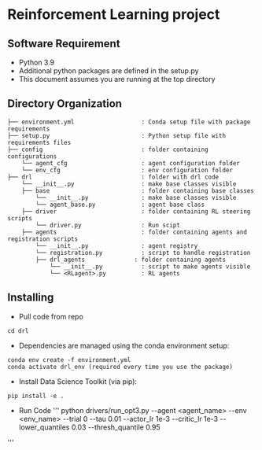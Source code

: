 # Reinforcement Learning project

## Software Requirement

- Python 3.9
- Additional python packages are defined in the setup.py
- This document assumes you are running at the top directory

## Directory Organization

```
├── environment.yml                   : Conda setup file with package requirements
├── setup.py                          : Python setup file with requirements files
├── config                	          : folder containing configurations
    └── agent_cfg                     : agent configuration folder
    └── env_cfg                       : env configuration folder
├── drl                	              : folder with drl code
    └── __init__.py                   : make base classes visible
    ├── base         	              : folder containing base classes
        └── __init__.py               : make base classes visible
        └── agent_base.py             : agent base class
    ├── driver                        : folder containing RL steering scripts
        └── driver.py                 : Run scipt
    ├── agents         	              : folder containing agents and registration scripts
        └── __init__.py               : agent registry
        └── registration.py           : script to handle registration
        ├── drl_agents              : folder containing agents
            └── __init__.py           : script to make agents visible
            └── <RLagent>.py          : RL agents

```



## Installing

- Pull code from repo

```
cd drl
```
* Dependencies are managed using the conda environment setup:
```
conda env create -f environment.yml 
conda activate drl_env (required every time you use the package)
```
* Install Data Science Toolkit (via pip):
```
pip install -e . 
```

* Run Code
'''
python drivers/run_opt3.py --agent <agent_name> --env <env_name> --trial 0 --tau 0.01 --actor_lr 1e-3 --critic_lr 1e-3 --lower_quantiles 0.03 --thresh_quantile 0.95

'''
